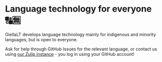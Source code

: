 # Language technology for everyone 🔠🈚️

GiellaLT develops language technology mainly for indigenous and minority languages,
but is open to everyone.

Ask for help through GitHub Issues for the relevant language, or contact us using
[our Zulip instance](https://giella.zulipchat.com/) - you log in using your GitHub account!
